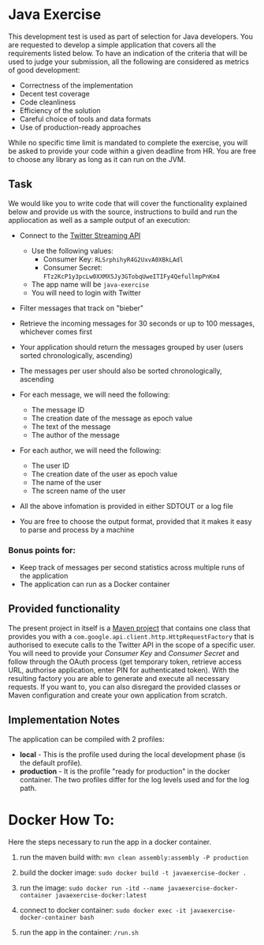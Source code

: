 
# Java Exercise #

This development test is used as part of selection for Java developers. You are requested to develop a simple application that covers all the requirements listed below. To have an indication of the criteria that will be used to judge your submission, all the following are considered as metrics of good development:

+ Correctness of the implementation
+ Decent test coverage
+ Code cleanliness
+ Efficiency of the solution
+ Careful choice of tools and data formats
+ Use of production-ready approaches

While no specific time limit is mandated to complete the exercise, you will be asked to provide your code within a given deadline from HR. You are free to choose any library as long as it can run on the JVM.

## Task ##

We would like you to write code that will cover the functionality explained below and provide us with the source, instructions to build and run the appliocation  as well as a sample output of an execution:

+ Connect to the [Twitter Streaming API](https://dev.twitter.com/streaming/overview)
    * Use the following values:
        + Consumer Key: `RLSrphihyR4G2UxvA0XBkLAdl`
        + Consumer Secret: `FTz2KcP1y3pcLw0XXMX5Jy3GTobqUweITIFy4QefullmpPnKm4`
    * The app name will be `java-exercise`
    * You will need to login with Twitter
    
+ Filter messages that track on "bieber"
+ Retrieve the incoming messages for 30 seconds or up to 100 messages, whichever comes first
+ Your application should return the messages grouped by user (users sorted chronologically, ascending)
+ The messages per user should also be sorted chronologically, ascending
+ For each message, we will need the following:
    * The message ID
    * The creation date of the message as epoch value
    * The text of the message
    * The author of the message
+ For each author, we will need the following:
    * The user ID
    * The creation date of the user as epoch value
    * The name of the user
    * The screen name of the user
+ All the above infomation is provided in either SDTOUT or a log file
+ You are free to choose the output format, provided that it makes it easy to parse and process by a machine

### __Bonus points for:__ ###

+ Keep track of messages per second statistics across multiple runs of the application
+ The application can run as a Docker container

## Provided functionality ##

The present project in itself is a [Maven project](http://maven.apache.org/) that contains one class that provides you with a `com.google.api.client.http.HttpRequestFactory` that is authorised to execute calls to the Twitter API in the scope of a specific user.
You will need to provide your _Consumer Key_ and _Consumer Secret_ and follow through the OAuth process (get temporary token, retrieve access URL, authorise application, enter PIN for authenticated token).
With the resulting factory you are able to generate and execute all necessary requests.
If you want to, you can also disregard the provided classes or Maven configuration and create your own application from scratch.



## Implementation Notes ##
The application can be compiled with 2 profiles:
+ **local** - This is the profile used during the local development phase (is the default profile).
+ **production** - It is the profile "ready for production" in the docker container.
The two profiles differ for the log levels used and for the log path.

# Docker How To: #
Here the steps necessary to run the app in a docker container.

1. run the maven build with: 
  `mvn clean assembly:assembly -P production`

2. build the docker image: 
  `sudo docker build -t javaexercise-docker .`

3. run the image: 
  `sudo docker run -itd --name javaexercise-docker-container javaexercise-docker:latest`

4. connect to docker container: 
  `sudo docker exec -it javaexercise-docker-container bash`

5. run the app in the container: 
  `/run.sh`
